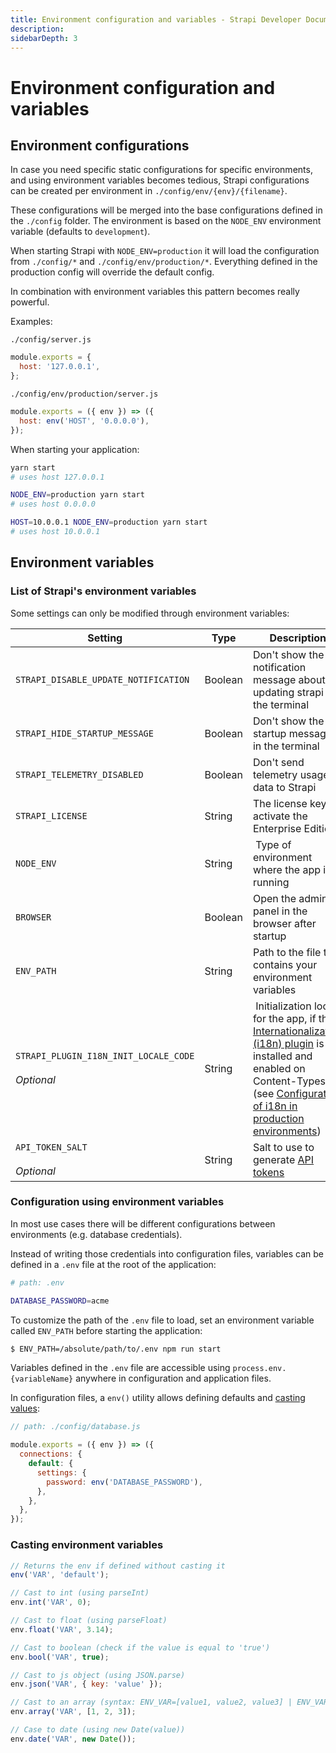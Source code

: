 ```yaml
---
title: Environment configuration and variables - Strapi Developer Documentation
description:
sidebarDepth: 3
---
```


<!-- TODO: update SEO -->

# Environment configuration and variables

## Environment configurations

In case you need specific static configurations for specific environments, and using environment variables becomes tedious, Strapi configurations can be created per environment in `./config/env/{env}/{filename}`.

These configurations will be merged into the base configurations defined in the `./config` folder.
The environment is based on the `NODE_ENV` environment variable (defaults to `development`).

When starting Strapi with `NODE_ENV=production` it will load the configuration from `./config/*` and `./config/env/production/*`. Everything defined in the production config will override the default config.

In combination with environment variables this pattern becomes really powerful.

Examples:

`./config/server.js`

```js
module.exports = {
  host: '127.0.0.1',
};
```

`./config/env/production/server.js`

```js
module.exports = ({ env }) => ({
  host: env('HOST', '0.0.0.0'),
});
```

When starting your application:

```bash
yarn start
# uses host 127.0.0.1
```

```bash
NODE_ENV=production yarn start
# uses host 0.0.0.0
```

```bash
HOST=10.0.0.1 NODE_ENV=production yarn start
# uses host 10.0.0.1
```

## Environment variables

### List of Strapi's environment variables

Some settings can only be modified through environment variables:

| Setting                                  | Type | Description | Default value |
|---|---|---|---|
| `STRAPI_DISABLE_UPDATE_NOTIFICATION`  | Boolean | Don't show the notification message about updating strapi in the terminal                 |                                                                                                                                                                                                                                           `false`         |
| `STRAPI_HIDE_STARTUP_MESSAGE`         | Boolean | Don't show the startup message in the terminal                                                                                                                                                                                                                                                                                      | `false`         |
| `STRAPI_TELEMETRY_DISABLED`           | Boolean | Don't send telemetry usage data to Strapi                                                                                                                                                                                                                                                                                           | `false`         |
| `STRAPI_LICENSE`                      | String | The license key to activate the Enterprise Edition                                                                                                                                                                                                                                                                                  | `undefined`     |
| `NODE_ENV`                            | String | Type of environment where the app is running                                                                                                                                                                                                                                                                                        | `'development'` |
| `BROWSER`                             | Boolean | Open the admin panel in the browser after startup                                                                                                                                                                                                                                                                                   | `true`          |
| `ENV_PATH`                            | String | Path to the file that contains your environment variables                                                                                                                                                                                                                                                                           | `'./.env'`      |
| `STRAPI_PLUGIN_I18N_INIT_LOCALE_CODE` <br/><br/>_Optional_| String | Initialization locale for the app, if the [Internationalization (i18n) plugin](/developer-docs/latest/plugins/i18n.md) is installed and enabled on Content-Types (see [Configuration of i18n in production environments](/developer-docs/latest/plugins/i18n.md#configuration-in-production-environments)) | `'en'`          |
| `API_TOKEN_SALT`<br/><br/>_Optional_   | String | Salt to use to generate [API tokens](/developer-docs/latest/setup-deployment-guides/configurations/required/admin-panel.md#api-tokens) | - |

### Configuration using environment variables

In most use cases there will be different configurations between environments (e.g. database credentials).

Instead of writing those credentials into configuration files, variables can be defined in a `.env` file at the root of the application:

```sh
# path: .env

DATABASE_PASSWORD=acme
```

To customize the path of the `.env` file to load, set an environment variable called `ENV_PATH` before starting the application:

```sh
$ ENV_PATH=/absolute/path/to/.env npm run start
```

Variables defined in the `.env` file are accessible using `process.env.{variableName}` anywhere in configuration and application files.

In configuration files, a `env()` utility allows defining defaults and [casting values](#casting-environment-variables):

```js
// path: ./config/database.js

module.exports = ({ env }) => ({
  connections: {
    default: {
      settings: {
        password: env('DATABASE_PASSWORD'),
      },
    },
  },
});
```

### Casting environment variables

```js
// Returns the env if defined without casting it
env('VAR', 'default');

// Cast to int (using parseInt)
env.int('VAR', 0);

// Cast to float (using parseFloat)
env.float('VAR', 3.14);

// Cast to boolean (check if the value is equal to 'true')
env.bool('VAR', true);

// Cast to js object (using JSON.parse)
env.json('VAR', { key: 'value' });

// Cast to an array (syntax: ENV_VAR=[value1, value2, value3] | ENV_VAR=["value1", "value2", "value3"])
env.array('VAR', [1, 2, 3]);

// Case to date (using new Date(value))
env.date('VAR', new Date());
```
